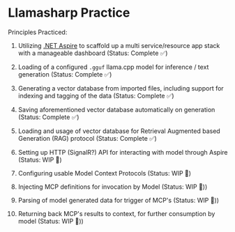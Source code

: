 # Llamasharp Practice

Principles Practiced:

1. Utilizing [.NET Aspire](https://learn.microsoft.com/en-us/dotnet/aspire/get-started/aspire-overview) to scaffold up a multi service/resource app stack with a manageable dashboard (Status: Complete ✅)

2. Loading of a configured `.gguf` llama.cpp model for inference / text generation (Status: Complete ✅)

3. Generating a vector database from imported files, including support for indexing and tagging of the data (Status: Complete ✅)

4. Saving aforementioned vector database automatically on generation (Status: Complete ✅)

5. Loading and usage of vector database for Retrieval Augmented based Generation (RAG) protocol (Status: Complete ✅)

6. Setting up HTTP (SignalR?) API for interacting with model through Aspire (Status: WIP 🚧)

7. Configuring usable Model Context Protocols (Status: WIP 🚧)

8. Injecting MCP definitions for invocation by Model (Status: WIP 🚧))

9. Parsing of model generated data for trigger of MCP's (Status: WIP 🚧))

10. Returning back MCP's results to context, for further consumption by model (Status: WIP 🚧))

